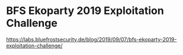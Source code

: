 # BFS Ekoparty 2019 Exploitation Challenge

https://labs.bluefrostsecurity.de/blog/2019/09/07/bfs-ekoparty-2019-exploitation-challenge/
